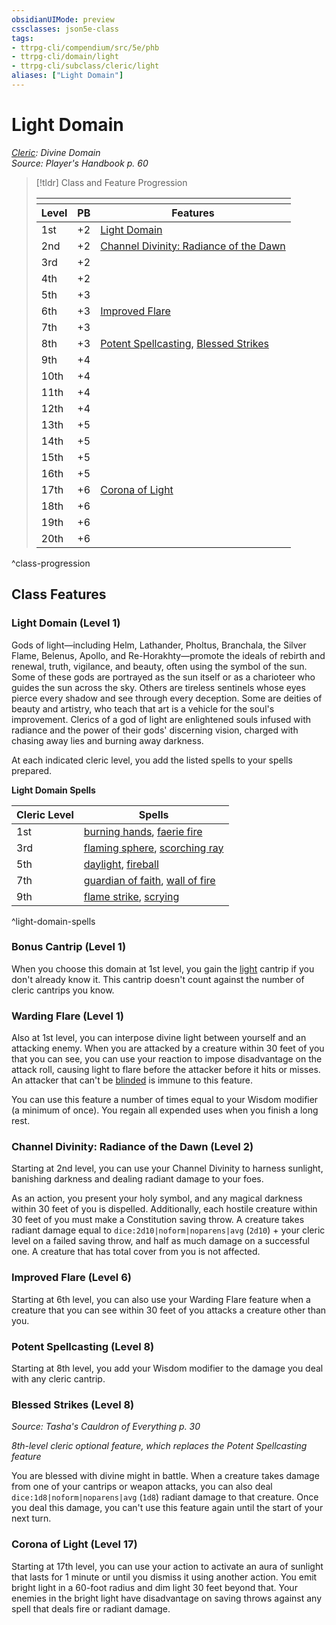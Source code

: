 ```yaml
---
obsidianUIMode: preview
cssclasses: json5e-class
tags:
- ttrpg-cli/compendium/src/5e/phb
- ttrpg-cli/domain/light
- ttrpg-cli/subclass/cleric/light
aliases: ["Light Domain"]
---
```

# Light Domain
*[Cleric](./cleric.md): Divine Domain*  
*Source: Player's Handbook p. 60*  

> [!tldr] Class and Feature Progression
> 
> <table class="class-progression">
> <thead>
> <tr><th colspan='3'></th></tr>
> <tr class="class-progression"><th class"level">Level</th><th class"pb">PB</th><th class"feature">Features</th></tr>
> </thead><tbody>
> <tr class="class-progression"><td class"level">1st</td><td class"pb">+2</td><td class"feature"><a href='#Light Domain (Level 1)' class='internal-link'>Light Domain</a></td></tr>
> <tr class="class-progression"><td class"level">2nd</td><td class"pb">+2</td><td class"feature"><a href='#Channel Divinity: Radiance of the Dawn (Level 2)' class='internal-link'>Channel Divinity: Radiance of the Dawn</a></td></tr>
> <tr class="class-progression"><td class"level">3rd</td><td class"pb">+2</td><td class"feature"></td></tr>
> <tr class="class-progression"><td class"level">4th</td><td class"pb">+2</td><td class"feature"></td></tr>
> <tr class="class-progression"><td class"level">5th</td><td class"pb">+3</td><td class"feature"></td></tr>
> <tr class="class-progression"><td class"level">6th</td><td class"pb">+3</td><td class"feature"><a href='#Improved Flare (Level 6)' class='internal-link'>Improved Flare</a></td></tr>
> <tr class="class-progression"><td class"level">7th</td><td class"pb">+3</td><td class"feature"></td></tr>
> <tr class="class-progression"><td class"level">8th</td><td class"pb">+3</td><td class"feature"><a href='#Potent Spellcasting (Level 8)' class='internal-link'>Potent Spellcasting</a>, <a href='#Blessed Strikes (Level 8)' class='internal-link'>Blessed Strikes</a></td></tr>
> <tr class="class-progression"><td class"level">9th</td><td class"pb">+4</td><td class"feature"></td></tr>
> <tr class="class-progression"><td class"level">10th</td><td class"pb">+4</td><td class"feature"></td></tr>
> <tr class="class-progression"><td class"level">11th</td><td class"pb">+4</td><td class"feature"></td></tr>
> <tr class="class-progression"><td class"level">12th</td><td class"pb">+4</td><td class"feature"></td></tr>
> <tr class="class-progression"><td class"level">13th</td><td class"pb">+5</td><td class"feature"></td></tr>
> <tr class="class-progression"><td class"level">14th</td><td class"pb">+5</td><td class"feature"></td></tr>
> <tr class="class-progression"><td class"level">15th</td><td class"pb">+5</td><td class"feature"></td></tr>
> <tr class="class-progression"><td class"level">16th</td><td class"pb">+5</td><td class"feature"></td></tr>
> <tr class="class-progression"><td class"level">17th</td><td class"pb">+6</td><td class"feature"><a href='#Corona of Light (Level 17)' class='internal-link'>Corona of Light</a></td></tr>
> <tr class="class-progression"><td class"level">18th</td><td class"pb">+6</td><td class"feature"></td></tr>
> <tr class="class-progression"><td class"level">19th</td><td class"pb">+6</td><td class"feature"></td></tr>
> <tr class="class-progression"><td class"level">20th</td><td class"pb">+6</td><td class"feature"></td></tr>
> </tbody></table>

^class-progression


## Class Features

### Light Domain (Level 1)

Gods of light—including Helm, Lathander, Pholtus, Branchala, the Silver Flame, Belenus, Apollo, and Re-Horakhty—promote the ideals of rebirth and renewal, truth, vigilance, and beauty, often using the symbol of the sun. Some of these gods are portrayed as the sun itself or as a charioteer who guides the sun across the sky. Others are tireless sentinels whose eyes pierce every shadow and see through every deception. Some are deities of beauty and artistry, who teach that art is a vehicle for the soul's improvement. Clerics of a god of light are enlightened souls infused with radiance and the power of their gods' discerning vision, charged with chasing away lies and burning away darkness.

At each indicated cleric level, you add the listed spells to your spells prepared.

**Light Domain Spells**

| Cleric Level | Spells |
|--------------|--------|
| 1st | [burning hands](3-Mechanics/CLI/spells/burning-hands.md), [faerie fire](3-Mechanics/CLI/spells/faerie-fire.md) |
| 3rd | [flaming sphere](3-Mechanics/CLI/spells/flaming-sphere.md), [scorching ray](3-Mechanics/CLI/spells/scorching-ray.md) |
| 5th | [daylight](3-Mechanics/CLI/spells/daylight.md), [fireball](3-Mechanics/CLI/spells/fireball.md) |
| 7th | [guardian of faith](3-Mechanics/CLI/spells/guardian-of-faith.md), [wall of fire](3-Mechanics/CLI/spells/wall-of-fire.md) |
| 9th | [flame strike](3-Mechanics/CLI/spells/flame-strike.md), [scrying](3-Mechanics/CLI/spells/scrying.md) |
^light-domain-spells

### Bonus Cantrip (Level 1)

When you choose this domain at 1st level, you gain the [light](3-Mechanics/CLI/spells/light.md) cantrip if you don't already know it. This cantrip doesn't count against the number of cleric cantrips you know.

### Warding Flare (Level 1)

Also at 1st level, you can interpose divine light between yourself and an attacking enemy. When you are attacked by a creature within 30 feet of you that you can see, you can use your reaction to impose disadvantage on the attack roll, causing light to flare before the attacker before it hits or misses. An attacker that can't be [blinded](3-Mechanics/CLI/rules/conditions.md#Blinded) is immune to this feature.

You can use this feature a number of times equal to your Wisdom modifier (a minimum of once). You regain all expended uses when you finish a long rest.

### Channel Divinity: Radiance of the Dawn (Level 2)

Starting at 2nd level, you can use your Channel Divinity to harness sunlight, banishing darkness and dealing radiant damage to your foes.

As an action, you present your holy symbol, and any magical darkness within 30 feet of you is dispelled. Additionally, each hostile creature within 30 feet of you must make a Constitution saving throw. A creature takes radiant damage equal to `dice:2d10|noform|noparens|avg` (`2d10`) + your cleric level on a failed saving throw, and half as much damage on a successful one. A creature that has total cover from you is not affected.

### Improved Flare (Level 6)

Starting at 6th level, you can also use your Warding Flare feature when a creature that you can see within 30 feet of you attacks a creature other than you.

### Potent Spellcasting (Level 8)

Starting at 8th level, you add your Wisdom modifier to the damage you deal with any cleric cantrip.

### Blessed Strikes (Level 8)
_Source: Tasha's Cauldron of Everything p. 30_

*8th-level cleric <span title="Tasha's Cauldron of Everything">optional feature</span>, which replaces the Potent Spellcasting feature*

You are blessed with divine might in battle. When a creature takes damage from one of your cantrips or weapon attacks, you can also deal `dice:1d8|noform|noparens|avg` (`1d8`) radiant damage to that creature. Once you deal this damage, you can't use this feature again until the start of your next turn.

### Corona of Light (Level 17)

Starting at 17th level, you can use your action to activate an aura of sunlight that lasts for 1 minute or until you dismiss it using another action. You emit bright light in a 60-foot radius and dim light 30 feet beyond that. Your enemies in the bright light have disadvantage on saving throws against any spell that deals fire or radiant damage.